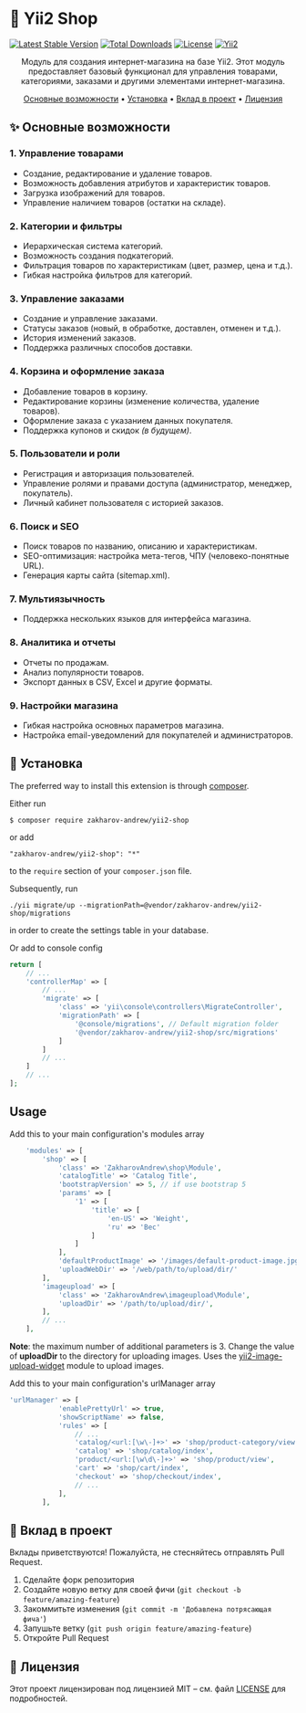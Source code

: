 # 🚀 Yii2 Shop

[![Latest Stable Version](https://poser.pugx.org/zakharov-andrew/yii2-shop/v/stable)](https://packagist.org/packages/zakharov-andrew/yii2-shop)
[![Total Downloads](https://poser.pugx.org/zakharov-andrew/yii2-shop/downloads)](https://packagist.org/packages/zakharov-andrew/yii2-shop)
[![License](https://poser.pugx.org/zakharov-andrew/yii2-shop/license)](https://packagist.org/packages/zakharov-andrew/yii2-shop)
[![Yii2](https://img.shields.io/badge/Powered_by-Yii_Framework-green.svg?style=flat)](http://www.yiiframework.com/)

<p align="center">
Модуль для создания интернет-магазина на базе Yii2. Этот модуль предоставляет базовый функционал для управления товарами, категориями, заказами и другими элементами интернет-магазина.
</p>

<p align="center">
  <a href="#-основные-возможности">Основные возможности</a> •
  <a href="#-установка">Установка</a> •
  <a href="#-вклад-в-проект">Вклад в проект</a> •
  <a href="#-лицензия">Лицензия</a>
</p>

## ✨ Основные возможности

### 1. **Управление товарами**
- Создание, редактирование и удаление товаров.
- Возможность добавления атрибутов и характеристик товаров.
- Загрузка изображений для товаров.
- Управление наличием товаров (остатки на складе).

### 2. **Категории и фильтры**
- Иерархическая система категорий.
- Возможность создания подкатегорий.
- Фильтрация товаров по характеристикам (цвет, размер, цена и т.д.).
- Гибкая настройка фильтров для категорий.

### 3. **Управление заказами**
- Создание и управление заказами.
- Статусы заказов (новый, в обработке, доставлен, отменен и т.д.).
- История изменений заказов.
- Поддержка различных способов доставки.

### 4. **Корзина и оформление заказа**
- Добавление товаров в корзину.
- Редактирование корзины (изменение количества, удаление товаров).
- Оформление заказа с указанием данных покупателя.
- Поддержка купонов и скидок *(в будущем)*.

### 5. **Пользователи и роли**
- Регистрация и авторизация пользователей.
- Управление ролями и правами доступа (администратор, менеджер, покупатель).
- Личный кабинет пользователя с историей заказов.

### 6. **Поиск и SEO**
- Поиск товаров по названию, описанию и характеристикам.
- SEO-оптимизация: настройка мета-тегов, ЧПУ (человеко-понятные URL).
- Генерация карты сайта (sitemap.xml).

### 7. **Мультиязычность**
- Поддержка нескольких языков для интерфейса магазина.

### 8. **Аналитика и отчеты**
- Отчеты по продажам.
- Анализ популярности товаров.
- Экспорт данных в CSV, Excel и другие форматы.

### 9. **Настройки магазина**
- Гибкая настройка основных параметров магазина.
- Настройка email-уведомлений для покупателей и администраторов.


## 🚀 Установка

The preferred way to install this extension is through [composer](http://getcomposer.org/download/).

Either run

```
$ composer require zakharov-andrew/yii2-shop
```
or add

```
"zakharov-andrew/yii2-shop": "*"
```

to the ```require``` section of your ```composer.json``` file.

Subsequently, run

```
./yii migrate/up --migrationPath=@vendor/zakharov-andrew/yii2-shop/migrations
```

in order to create the settings table in your database.

Or add to console config

```php
return [
    // ...
    'controllerMap' => [
        // ...
        'migrate' => [
            'class' => 'yii\console\controllers\MigrateController',
            'migrationPath' => [
                '@console/migrations', // Default migration folder
                '@vendor/zakharov-andrew/yii2-shop/src/migrations'
            ]
        ]
        // ...
    ]
    // ...
];
```

## Usage

Add this to your main configuration's modules array

```php
    'modules' => [
        'shop' => [
            'class' => 'ZakharovAndrew\shop\Module',
            'catalogTitle' => 'Catalog Title',
            'bootstrapVersion' => 5, // if use bootstrap 5
            'params' => [
                '1' => [
                    'title' => [
                        'en-US' => 'Weight',
                        'ru' => 'Вес'
                    ]
                ]
            ],
            'defaultProductImage' => '/images/default-product-image.jpg', // Path to the default image for a product
            'uploadWebDir' => '/web/path/to/upload/dir/'
        ],
        'imageupload' => [
            'class' => 'ZakharovAndrew\imageupload\Module',
            'uploadDir' => '/path/to/upload/dir/',
        ],
        // ...
    ],
```
**Note**: the maximum number of additional parameters is 3. Change the value of **uploadDir** to the directory for uploading images. Uses the [yii2-image-upload-widget](https://github.com/ZakharovAndrew/yii2-image-upload-widget) module to upload images.

Add this to your main configuration's urlManager array

```php
'urlManager' => [
            'enablePrettyUrl' => true,
            'showScriptName' => false,
            'rules' => [
                // ...
                'catalog/<url:[\w\-]+>' => 'shop/product-category/view',
                'catalog' => 'shop/catalog/index',
                'product/<url:[\w\d\-]+>' => 'shop/product/view',
                'cart' => 'shop/cart/index',
                'checkout' => 'shop/checkout/index',
                // ...
            ],
        ],
```

## 👥 Вклад в проект

Вклады приветствуются! Пожалуйста, не стесняйтесь отправлять Pull Request.

1. Сделайте форк репозитория
2. Создайте новую ветку для своей фичи (`git checkout -b feature/amazing-feature`)
3. Закоммитьте изменения (`git commit -m 'Добавлена потрясающая фича'`)
4. Запушьте ветку (`git push origin feature/amazing-feature`)
5. Откройте Pull Request

## 📄 Лицензия

Этот проект лицензирован под лицензией MIT – см. файл [LICENSE](LICENSE) для подробностей.
